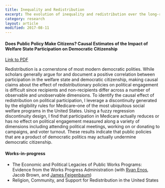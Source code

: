 ```yaml
---
title: Inequality and Redistribution
excerpt: The evolution of inequality and redistribution over the long-run.
category: research
layout: article
modified: 2017-08-11
---
```


#### Does Public Policy Make Citizens? Causal Estimates of the Impact of Welfare State Participation on Democratic Citizenship
[Link to PDF]({{site.url}}/files/mazumder_medicare_v4_full.pdf)

Redistribution is a cornerstone of most modern democratic polities. While scholars generally argue for and document a positive correlation between participation in the welfare state and democratic citizenship, making causal claims about the effect of redistributionary policies on political engagement is difficult since recipients and non-recipients differ across a number of observable and unobservable dimensions. To identify the causal effect of redistribution on political participation, I leverage a discontinuity generated by the eligibility rules for Medicare–one of the most ubiquitous social welfare programs in the United States. Using a fuzzy regression discontinuity design, I find that participation in Medicare actually reduces or has no effect on political engagement measured along a variety of dimensions including attending political meetings, working on or donating to campaigns, and voter turnout. These results indicate that public policies that are a product of democratic politics may actually undermine democratic citizenship.

#### Works-in-progress

* The Economic and Political Legacies of Public Works Programs: Evidence from the Works Progress Administration \(with [Ryan Enos](http://ryandenos.com/), Jacob Brown, and [James Feigenbaum](http://jamesfeigenbaum.github.io/)\)
* Religion, Community, and Support for Redistribution in the United States
